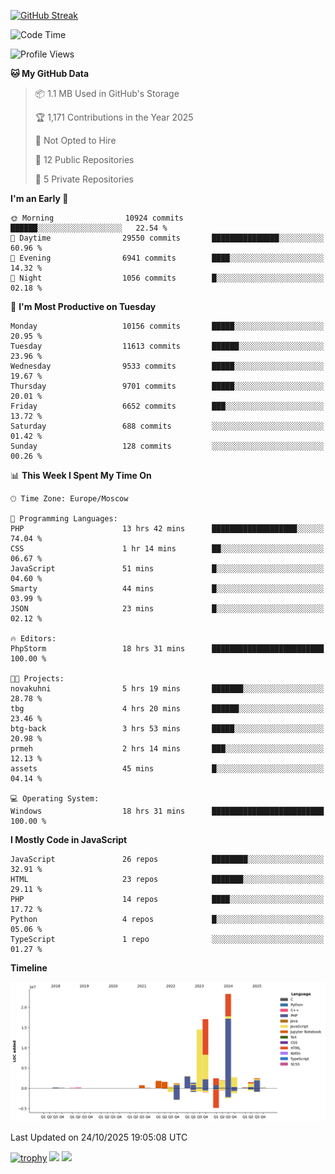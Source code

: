 [![GitHub Streak](https://github-readme-streak-stats.herokuapp.com/?user=yogik10)](https://git.io/streak-stats)
<!--START_SECTION:waka-->
![Code Time](http://img.shields.io/badge/Code%20Time-1%2C756%20hrs%203%20mins-blue)

![Profile Views](http://img.shields.io/badge/Profile%20Views-3-blue)

**🐱 My GitHub Data** 

> 📦 1.1 MB Used in GitHub's Storage 
 > 
> 🏆 1,171 Contributions in the Year 2025
 > 
> 🚫 Not Opted to Hire
 > 
> 📜 12 Public Repositories 
 > 
> 🔑 5 Private Repositories 
 > 
**I'm an Early 🐤** 

```text
🌞 Morning                10924 commits       ██████░░░░░░░░░░░░░░░░░░░   22.54 % 
🌆 Daytime                29550 commits       ███████████████░░░░░░░░░░   60.96 % 
🌃 Evening                6941 commits        ████░░░░░░░░░░░░░░░░░░░░░   14.32 % 
🌙 Night                  1056 commits        █░░░░░░░░░░░░░░░░░░░░░░░░   02.18 % 
```
📅 **I'm Most Productive on Tuesday** 

```text
Monday                   10156 commits       █████░░░░░░░░░░░░░░░░░░░░   20.95 % 
Tuesday                  11613 commits       ██████░░░░░░░░░░░░░░░░░░░   23.96 % 
Wednesday                9533 commits        █████░░░░░░░░░░░░░░░░░░░░   19.67 % 
Thursday                 9701 commits        █████░░░░░░░░░░░░░░░░░░░░   20.01 % 
Friday                   6652 commits        ███░░░░░░░░░░░░░░░░░░░░░░   13.72 % 
Saturday                 688 commits         ░░░░░░░░░░░░░░░░░░░░░░░░░   01.42 % 
Sunday                   128 commits         ░░░░░░░░░░░░░░░░░░░░░░░░░   00.26 % 
```


📊 **This Week I Spent My Time On** 

```text
🕑︎ Time Zone: Europe/Moscow

💬 Programming Languages: 
PHP                      13 hrs 42 mins      ███████████████████░░░░░░   74.04 % 
CSS                      1 hr 14 mins        ██░░░░░░░░░░░░░░░░░░░░░░░   06.67 % 
JavaScript               51 mins             █░░░░░░░░░░░░░░░░░░░░░░░░   04.60 % 
Smarty                   44 mins             █░░░░░░░░░░░░░░░░░░░░░░░░   03.99 % 
JSON                     23 mins             █░░░░░░░░░░░░░░░░░░░░░░░░   02.12 % 

🔥 Editors: 
PhpStorm                 18 hrs 31 mins      █████████████████████████   100.00 % 

🐱‍💻 Projects: 
novakuhni                5 hrs 19 mins       ███████░░░░░░░░░░░░░░░░░░   28.78 % 
tbg                      4 hrs 20 mins       ██████░░░░░░░░░░░░░░░░░░░   23.46 % 
btg-back                 3 hrs 53 mins       █████░░░░░░░░░░░░░░░░░░░░   20.98 % 
prmeh                    2 hrs 14 mins       ███░░░░░░░░░░░░░░░░░░░░░░   12.13 % 
assets                   45 mins             █░░░░░░░░░░░░░░░░░░░░░░░░   04.14 % 

💻 Operating System: 
Windows                  18 hrs 31 mins      █████████████████████████   100.00 % 
```

**I Mostly Code in JavaScript** 

```text
JavaScript               26 repos            ████████░░░░░░░░░░░░░░░░░   32.91 % 
HTML                     23 repos            ███████░░░░░░░░░░░░░░░░░░   29.11 % 
PHP                      14 repos            ████░░░░░░░░░░░░░░░░░░░░░   17.72 % 
Python                   4 repos             █░░░░░░░░░░░░░░░░░░░░░░░░   05.06 % 
TypeScript               1 repo              ░░░░░░░░░░░░░░░░░░░░░░░░░   01.27 % 
```



**Timeline**

![Lines of Code chart](https://raw.githubusercontent.com/Yogik10/Yogik10/main/assets/bar_graph.png)


 Last Updated on 24/10/2025 19:05:08 UTC
<!--END_SECTION:waka-->
[![trophy](https://github-profile-trophy.vercel.app/?username=yogik10)](https://github.com/ryo-ma/github-profile-trophy)
![](https://github-profile-summary-cards.vercel.app/api/cards/profile-details?username=yogik10&theme=solarized_dark)
![](https://github-profile-summary-cards.vercel.app/api/cards/most-commit-language?username=yogik10&theme=solarized_dark)


